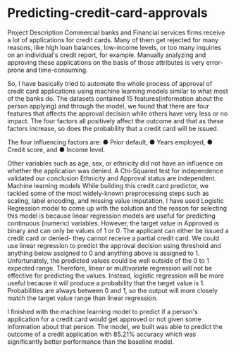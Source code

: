 # Predicting-credit-card-approvals

Project Description
Commercial banks and Financial services firms receive a lot of applications for
credit cards. Many of them get rejected for many reasons, like high loan balances,
low-income levels, or too many inquiries on an individual's credit report, for
example. Manually analyzing and approving these applications on the basis of those
attributes is very error-prone and time-consuming.

So, I have basically tried to automate the whole process of approval of credit card
applications using machine learning models similar to what most of the banks do.
The datasets contained 15 features(information about the person applying) and
through the model, we found that there are four features that affects the approval
decision while others have very less or no impact. The four factors all positively
affect the outcome and that as these factors increase, so does the probability that a
credit card will be issued.

The four influencing factors are:
● Prior default,
● Years employed,
● Credit score, and
● Income level.

Other variables such as age, sex, or ethnicity did not have an influence on whether
the application was denied. A Chi-Squared test for independence validated our
conclusion Ethnicity and Approval status are independent.
Machine learning models
While building this credit card predictor, we tackled some of the most
widely-known preprocessing steps such as scaling, label encoding, and missing
value imputation.
I have used Logistic Regression model to come up with the solution and the
reason for selecting this model is because linear regression models are useful for
predicting continuous (numeric) variables. However, the target value in Approved is
binary and can only be values of 1 or 0. The applicant can either be issued a credit
card or denied- they cannot receive a partial credit card. We could use linear
regression to predict the approval decision using threshold and anything below
assigned to 0 and anything above is assigned to 1. 
Unfortunately, the predicted values could be well outside of the 0 to 1 expected range. Therefore, linear or
multivariate regression will not be effective for predicting the values. Instead,
logistic regression will be more useful because it will produce a probability that the
target value is 1. Probabilities are always between 0 and 1, so the output will more
closely match the target value range than linear regression.

I finished with the machine learning model to predict if a person's application for
a credit card would get approved or not given some information about that person.
The model, we built was able to predict the outcome of a credit application with
85.21% accuracy which was significantly better performance than the baseline
model.
